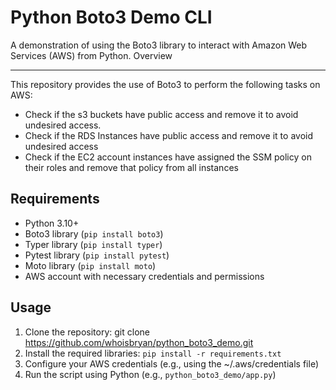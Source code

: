 # Python Boto3 Demo CLI

A demonstration of using the Boto3 library to interact with Amazon Web Services (AWS) from Python.
Overview

------------
This repository provides the use of Boto3 to perform the following tasks on AWS:

- Check if the s3 buckets have public access and remove it to avoid undesired access.
- Check if the RDS Instances have public access and remove it to avoid undesired access
- Check if the EC2 account instances have assigned the SSM policy on their roles and remove that policy from all instances

## Requirements

- Python 3.10+
- Boto3 library (`pip install boto3`)
- Typer library (`pip install typer`)
- Pytest library (`pip install pytest`)
- Moto library (`pip install moto`)
- AWS account with necessary credentials and permissions

## Usage

1. Clone the repository: git clone https://github.com/whoisbryan/python_boto3_demo.git
2. Install the required libraries: `pip install -r requirements.txt`
3. Configure your AWS credentials (e.g., using the ~/.aws/credentials file)
4. Run the script using Python (e.g., `python_boto3_demo/app.py`)
